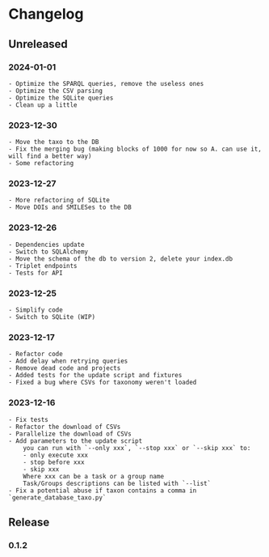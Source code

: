 # Changelog

## Unreleased

### 2024-01-01

    - Optimize the SPARQL queries, remove the useless ones
    - Optimize the CSV parsing
    - Optimize the SQLite queries
    - Clean up a little

### 2023-12-30
    
    - Move the taxo to the DB
    - Fix the merging bug (making blocks of 1000 for now so A. can use it, will find a better way)
    - Some refactoring

### 2023-12-27
    
    - More refactoring of SQLite
    - Move DOIs and SMILESes to the DB

### 2023-12-26

    - Dependencies update
    - Switch to SQLAlchemy
    - Move the schema of the db to version 2, delete your index.db
    - Triplet endpoints
    - Tests for API

### 2023-12-25

    - Simplify code
    - Switch to SQLite (WIP)

### 2023-12-17

    - Refactor code
    - Add delay when retrying queries
    - Remove dead code and projects
    - Added tests for the update script and fixtures
    - Fixed a bug where CSVs for taxonomy weren't loaded

### 2023-12-16

    - Fix tests
    - Refactor the download of CSVs
    - Parallelize the download of CSVs
    - Add parameters to the update script
        you can run with `--only xxx`, `--stop xxx` or `--skip xxx` to:
        - only execute xxx
        - stop before xxx
        - skip xxx 
        Where xxx can be a task or a group name
        Task/Groups descriptions can be listed with `--list`
    - Fix a potential abuse if taxon contains a comma in `generate_database_taxo.py`

## Release

### 0.1.2

